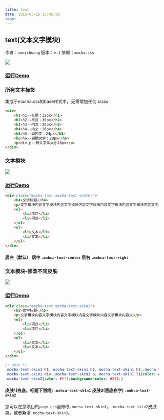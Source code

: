 ```yaml
---
title: text
date: 2016-03-16 15:45:38
tags:
---
```


## text(文本文字模块)
作者：`sonichuang`
版本：`v.1`
依赖：`mocha.css`

![](http://game.gtimg.cn/images/js/mocha/images/demo/text1.png)
### [运行Demo](http://tgideas.github.io/mocha/demo/text/demo.html "text(文本文字模块)")
### 所有文本标签
集成于mocha.css的base样式中，无需增加任何 class
``` html
<div>
	<h1>h1--标题：32px</h1>
	<h2>h2--栏目：30px</h2>
	<h3>h3--内文：28px</h3>
	<h4>h4--内文：26px</h4>
	<h5>h5--副内文：24px</h5>
	<h6>h6--辅助文字：20px</h6>
	<p>div,p--默认字体大小16px</p>
</div>
```


### 文本模块
![](http://game.gtimg.cn/images/js/mocha/images/demo/text2.png)
### [运行Demo](http://tgideas.github.io/mocha/demo/text/demo.html "text(文本文字模块)")
``` html
<div class="mocha-text mocha-text-center">
	<h4>文字标题</h4>
	<p>文字模块内容文字模块内容文字模块内容文字模块内容文字模块内容文字模块内容文字模块内容文字模块内容</p>
	<ol>
		<li>项目</li>
		<li>项目</li>
	</ol>
	<ul>
		<li>文本</li>
		<li>文本</li>
	</ul>
</div>
```
#### 居左（默认） 居中 `.mohca-text-center`  居右 `.mohca-text-right`


### 文本模块-修改不同皮肤
![](http://game.gtimg.cn/images/js/mocha/images/demo/text3.png)
### [运行Demo](http://tgideas.github.io/mocha/demo/text/demo.html "text(文本文字模块)")
``` html
<div class="mocha-text mocha-text-skin1">
	<h5>文字标题</h5>
	<p>文字模块内容文字模块内容文字模块内容文字模块内容文字模块内容文</p>
	<ol>
		<li>项目</li>
		<li>项目</li>
	</ol>
	<ul>
		<li>文本</li>
		<li>文本</li>
	</ul>
</div>
```
``` css
/* skin */
.mocha-text-skin1 h1,.mocha-text-skin1 h2,.mocha-text-skin1 h3,.mocha-text-skin1 h4,.mocha-text-skin1 h5,.mocha-text-skin1 h6{border-bottom: 1px solid #ddd;}
.mocha-text-skin1 div,.mocha-text-skin1 p,.mocha-text-skin1 li{color: #333;}
.mocha-text-skin2{color: #fff;background-color: #222;}
```
####  皮肤1(白底，标题下划线) `.mohca-text-skin1`  皮肤2(黑底白字) `.mohca-text-skin2`
您可以在您项目的`page.css`里修改`.mocha-text-skin1`，`.mocha-text-skin2`皮肤类，或者新增`.mocha-text-skin3`。